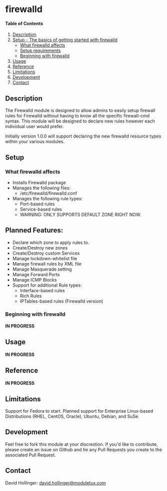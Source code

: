 # firewalld

#### Table of Contents

1. [Description](#description)
2. [Setup - The basics of getting started with firewalld](#setup)
    * [What firewalld affects](#what-firewalld-affects)
    * [Setup requirements](#setup-requirements)
    * [Beginning with firewalld](#beginning-with-firewalld)
3. [Usage](#usage)
4. [Reference](#reference)
5. [Limitations](#limitations)
6. [Development](#development)
7. [Contact](#contact)

## Description

The Firewalld module is designed to allow admins to easily setup firewall rules for
Firewalld without having to know all the specific firewall-cmd syntax. This module will
be designed to declare new rules however each individual user would prefer.

Initially version 1.0.0 will support declaring the new firewalld resource types within your
various modules.

## Setup

### What firewalld affects

* Installs Firewalld package
* Manages the following files:
  * /etc/firewalld/firewalld.conf
* Manages the following rule types:
  * Port-based rules
  * Service-based rules
  * WARNING: ONLY SUPPORTS DEFAULT ZONE RIGHT NOW.

## Planned Features:
* Declare which zone to apply rules to.
* Create/Destroy new zones
* Create/Destroy custom Services
* Manage lockdown-whitelist file
* Manage firewall rules by XML file
* Manage Masquerade setting
* Manage Forward Ports
* Manage ICMP Blocks
* Support for additional Rule types:
  * Interface-based rules
  * Rich Rules
  * IPTables-based rules (Firewalld version)
    
    

### Beginning with firewalld

#### IN PROGRESS

## Usage

#### IN PROGRESS

## Reference

#### IN PROGRESS

## Limitations

Support for Fedora to start. Planned support for Enterprise Linux-based Distributions (RHEL, CentOS, Oracle), Ubuntu, Debian, and SuSe.

## Development

Feel free to fork this module at your discrestion. If you'd like to contribute, please create an issue on Github and tie any Pull Requests you create to the associated Pull Request.

## Contact

David Hollinger: [david.hollinger@moduletux.com](mailto:david.hollinger@moduletux.com)


